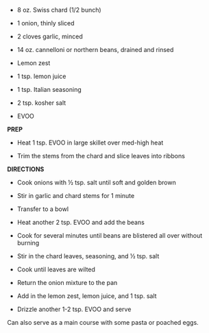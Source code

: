 -   8 oz. Swiss chard (1/2 bunch)

-   1 onion, thinly sliced

-   2 cloves garlic, minced

-   14 oz. cannelloni or northern beans, drained and rinsed

-   Lemon zest

-   1 tsp. lemon juice

-   1 tsp. Italian seasoning

-   2 tsp. kosher salt

-   EVOO

**PREP**

-   Heat 1 tsp. EVOO in large skillet over med-high heat

-   Trim the stems from the chard and slice leaves into ribbons

**DIRECTIONS**

-   Cook onions with ½ tsp. salt until soft and golden brown

-   Stir in garlic and chard stems for 1 minute

-   Transfer to a bowl

-   Heat another 2 tsp. EVOO and add the beans

-   Cook for several minutes until beans are blistered all over without
    burning

-   Stir in the chard leaves, seasoning, and ½ tsp. salt

-   Cook until leaves are wilted

-   Return the onion mixture to the pan

-   Add in the lemon zest, lemon juice, and 1 tsp. salt

-   Drizzle another 1-2 tsp. EVOO and serve

Can also serve as a main course with some pasta or poached eggs.
